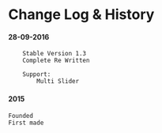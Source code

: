 # Change Log & History

#### 28-09-2016
        Stable Version 1.3
        Complete Re Written
        
        Support:
    		Multi Slider

#### 2015
	Founded
	First made